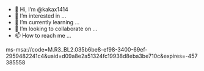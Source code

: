 - 👋 Hi, I’m @kakax1414
- 👀 I’m interested in ...
- 🌱 I’m currently learning ...
- 💞️ I’m looking to collaborate on ...
- 📫 How to reach me ...

<!---
kakax1414/kakax1414 is a ✨ special ✨ repository because its `README.md` (this file) appears on your GitHub profile.
You can click the Preview link to take a look at your changes.
--->
ms-msa://code=M.R3_BL2.035b6be8-ef98-3400-69ef-2959482241c4&uaid=d09a8e2a51324fc19938d8eba3be710c&expires=-457385558






